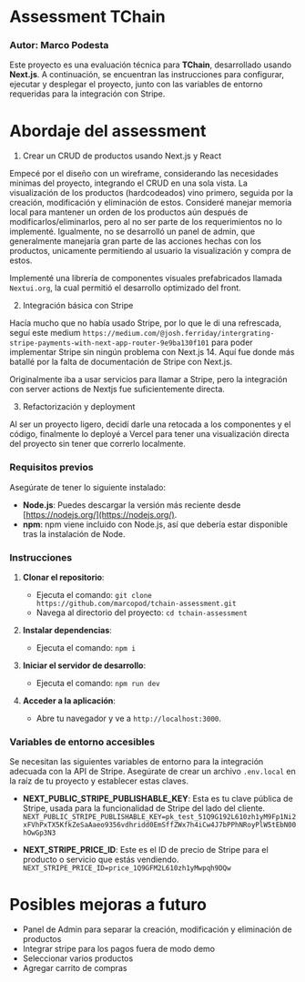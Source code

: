 # Assessment TChain
### Autor: Marco Podesta

Este proyecto es una evaluación técnica para **TChain**, desarrollado usando **Next.js**. A continuación, se encuentran las instrucciones para configurar, ejecutar y desplegar el proyecto, junto con las variables de entorno requeridas para la integración con Stripe.

# Abordaje del assessment
1. Crear un CRUD de productos usando Next.js y React

Empecé por el diseño con un wireframe, considerando las necesidades minimas del proyecto, integrando el CRUD en una sola vista. La visualización de los productos (hardcodeados) vino primero, seguida por la creación, modificación y eliminación de estos.
Consideré manejar memoria local para mantener un orden de los productos aún después de modificarlos/eliminarlos, pero al no ser parte de los requerimientos no lo implementé. Igualmente, no se desarrolló un panel de admin, que generalmente manejaría gran parte de las acciones hechas con los productos, unicamente permitiendo al usuario la visualización y compra de estos.

Implementé una librería de componentes visuales prefabricados llamada `Nextui.org`, la cual permitió el desarrollo optimizado del front.

2. Integración básica con Stripe

Hacía mucho que no había usado Stripe, por lo que le di una refrescada, seguí este medium `https://medium.com/@josh.ferriday/intergrating-stripe-payments-with-next-app-router-9e9ba130f101` para poder implementar Stripe sin ningún problema con Next.js 14. Aquí fue donde más batallé por la falta de documentación de Stripe con Next.js.

Originalmente iba a usar servicios para llamar a Stripe, pero la integración con server actions de Nextjs fue suficientemente directa.

3. Refactorización y deployment

Al ser un proyecto ligero, decidí darle una retocada a los componentes y el código, finalmente lo deployé a Vercel para tener una visualización directa del proyecto sin tener que correrlo localmente.

### Requisitos previos
Asegúrate de tener lo siguiente instalado:
- **Node.js**: Puedes descargar la versión más reciente desde [https://nodejs.org/](https://nodejs.org/).
- **npm**: npm viene incluido con Node.js, así que debería estar disponible tras la instalación de Node.

### Instrucciones
1. **Clonar el repositorio**:
   - Ejecuta el comando: `git clone https://github.com/marcopod/tchain-assessment.git`
   - Navega al directorio del proyecto: `cd tchain-assessment`

2. **Instalar dependencias**:
   - Ejecuta el comando: `npm i`

3. **Iniciar el servidor de desarrollo**:
   - Ejecuta el comando: `npm run dev`

4. **Acceder a la aplicación**:
   - Abre tu navegador y ve a `http://localhost:3000`.

### Variables de entorno accesibles
Se necesitan las siguientes variables de entorno para la integración adecuada con la API de Stripe. Asegúrate de crear un archivo `.env.local` en la raíz de tu proyecto y establecer estas claves.

- **NEXT_PUBLIC_STRIPE_PUBLISHABLE_KEY**: Esta es tu clave pública de Stripe, usada para la funcionalidad de Stripe del lado del cliente.
`NEXT_PUBLIC_STRIPE_PUBLISHABLE_KEY=pk_test_51Q9G192L610zh1yM9Fp1Ni2xFVhPxTX5KfkZeSaAaeo9356vdhridd0EmSffZWx7h4iCw4J7bPPhNRoyPlW5tEbN00hOwGp3N3`


- **NEXT_STRIPE_PRICE_ID**: Este es el ID de precio de Stripe para el producto o servicio que estás vendiendo.
  `NEXT_STRIPE_PRICE_ID=price_1Q9GFM2L610zh1yMwpqh9DQw`

# Posibles mejoras a futuro
- Panel de Admin para separar la creación, modificación y eliminación de productos
- Integrar stripe para los pagos fuera de modo demo
- Seleccionar varios productos
- Agregar carrito de compras

